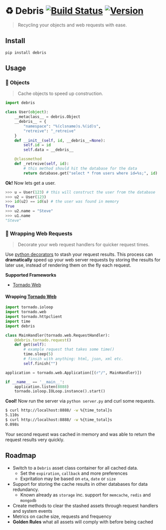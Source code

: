 # :recycle: Debris [![Build Status](https://secure.travis-ci.org/stevepeak/debris.png)](http://travis-ci.org/stevepeak/debris) [![Version](https://pypip.in/v/debris/badge.png)](https://github.com/stevepeak/debris)

> Recycling your objects and web requests with ease.

## Install
`pip install debris`

## Usage

### :octopus: Objects

> Cache objects to speed up construction.

```python
import debris

class User(object):
    __metaclass__ = debris.Object
    __debris__ = {
        "namespace": "%(clsname)s.%(id)s",
        "retreive": "_retreive"
    }
    def __init__(self, id, __debris__=None):
        self.id = id
        self.data = __debris__

    @classmethod
    def _retreive(self, id):
        # this method should hit the database for the data
        return database.get("select * from users where id=%s;", id)
```

**Ok!** Now lets get a user.

```python
>>> u = User(123) # this will construct the user from the database
>>> u2 = User(123)
>>> id(u2) == id(u) # the user was found in memory
True
>>> u2.name = "Steve"
>>> u1.name
"Steve"
```


### :candy: Wrapping Web Requests

> Decorate your web request handlers for quicker request times.

Use [python decorators](https://wiki.python.org/moin/PythonDecorators) to stash your request results. This process can **dramatically** speed up your web server requests by storing the results for later use, instead of rendering them on the fly each request.

**Supported Frameworks**
- [Tornado Web](https://github.com/facebook/tornado)

#### Wrapping [Tornado Web](https://github.com/facebook/tornado)
```python
import tornado.ioloop
import tornado.web
import tornado.httpclient
import time
import debris

class MainHandler(tornado.web.RequestHandler):
    @debris.tornado.request()
    def get(self):
        # example request that takes some time()
        time.sleep(5)       
        # finsih with anything: html, json, xml etc.
        self.finish("")

application = tornado.web.Application([(r"/", MainHandler)])

if __name__ == '__main__':
    application.listen(8888)
    tornado.ioloop.IOLoop.instance().start()
```

**Cool!** Now run the server via `python server.py` and curl some requests.

```sh
$ curl http://localhost:8888/ -w %{time_total}s
5.110s
$ curl http://localhost:8888/ -w %{time_total}s
0.098s
```
Your second request was cached in memory and was able to return the request results very quickly.

## Roadmap
- Switch to a `Debris` asset class container for all cached data.
    - Set the `expiration`,  `callback` and more preferences
    - Expritation may be based on `eta`, `date` or `size`
- Support for storing the cache results in other databases for data redundancy.
    - Known already as `storage` inc. support for `memcache`, `redis` and `mongodb`
- Create methods to clear the stashed assets through request handlers and system events
- Metrics on cache size, requests and frequency
- **Golden Rules** what all assets will comply with before being cached
